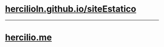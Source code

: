 # [hercilioln.github.io/siteEstatico](hercilioln.github.io/siteEstatico)
---
# [hercilio.me](https://hercilio.me)


